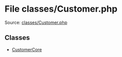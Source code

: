 File classes/Customer.php
=========

Source: [classes/Customer.php](https://github.com/PrestaShop/PrestaShop/blob/1.5.6.2/classes/Customer.php)


Classes
-------

* [CustomerCore](class.CustomerCore.md)

